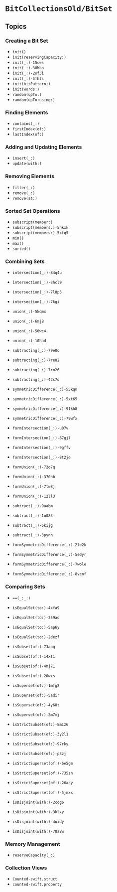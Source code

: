 # ``BitCollectionsOld/BitSet``

<!-- Summary -->

<!-- ## Overview -->

## Topics

### Creating a Bit Set

- ``init()``
- ``init(reservingCapacity:)``
- ``init(_:)-15cws``
- ``init(_:)-38hho``
- ``init(_:)-2of3i``
- ``init(_:)-5fhls``
- ``init(bitPattern:)``
- ``init(words:)``
- ``random(upTo:)``
- ``random(upTo:using:)``

### Finding Elements

- ``contains(_:)``
- ``firstIndex(of:)``
- ``lastIndex(of:)``

### Adding and Updating Elements

- ``insert(_:)``
- ``update(with:)``

### Removing Elements

- ``filter(_:)``
- ``remove(_:)``
- ``remove(at:)``

### Sorted Set Operations

- ``subscript(member:)``
- ``subscript(members:)-5nkxk``
- ``subscript(members:)-5xfq5``
- ``min()``
- ``max()``
- ``sorted()``

### Combining Sets

- ``intersection(_:)-84q4u``
- ``intersection(_:)-8hcl9``
- ``intersection(_:)-7l8p3``
- ``intersection(_:)-7kgi``

- ``union(_:)-5kqmx``
- ``union(_:)-6mj8``
- ``union(_:)-50wc4``
- ``union(_:)-10had``

- ``subtracting(_:)-79e0o``
- ``subtracting(_:)-7re82``
- ``subtracting(_:)-7rn26``
- ``subtracting(_:)-42s7d``

- ``symmetricDifference(_:)-55kqn``
- ``symmetricDifference(_:)-5xt65``
- ``symmetricDifference(_:)-91kh8``
- ``symmetricDifference(_:)-79wfx``

- ``formIntersection(_:)-u07v``
- ``formIntersection(_:)-87gjl``
- ``formIntersection(_:)-9gffv``
- ``formIntersection(_:)-8t2je``

- ``formUnion(_:)-72o7q``
- ``formUnion(_:)-370hb``
- ``formUnion(_:)-7tw8j``
- ``formUnion(_:)-12ll3``

- ``subtract(_:)-9aabm``
- ``subtract(_:)-1o083``
- ``subtract(_:)-6kijg``
- ``subtract(_:)-3pynh``

- ``formSymmetricDifference(_:)-2le2k``
- ``formSymmetricDifference(_:)-5edyr``
- ``formSymmetricDifference(_:)-7wole``
- ``formSymmetricDifference(_:)-8vcnf``

### Comparing Sets

- ``==(_:_:)``
- ``isEqualSet(to:)-4xfa9``
- ``isEqualSet(to:)-359ao``
- ``isEqualSet(to:)-5ap6y``
- ``isEqualSet(to:)-2dezf``

- ``isSubset(of:)-73apg``
- ``isSubset(of:)-14xt1``
- ``isSubset(of:)-4mj71``
- ``isSubset(of:)-20wxs``

- ``isSuperset(of:)-1mfg2``
- ``isSuperset(of:)-5adir``
- ``isSuperset(of:)-4y68t``
- ``isSuperset(of:)-2m7mj``

- ``isStrictSubset(of:)-8m1z6``
- ``isStrictSubset(of:)-3y2l1``
- ``isStrictSubset(of:)-97rky``
- ``isStrictSubset(of:)-p3zj``

- ``isStrictSuperset(of:)-6e5gm``
- ``isStrictSuperset(of:)-735zn``
- ``isStrictSuperset(of:)-26acy``
- ``isStrictSuperset(of:)-5jmxx``

- ``isDisjoint(with:)-2cdg6``
- ``isDisjoint(with:)-3klxy``
- ``isDisjoint(with:)-4uidy``
- ``isDisjoint(with:)-78a8w``

### Memory Management

- ``reserveCapacity(_:)``

### Collection Views

- ``Counted-swift.struct``
- ``counted-swift.property``
